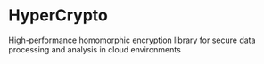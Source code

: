 # HyperCrypto
High-performance homomorphic encryption library for secure data processing and analysis in cloud environments
